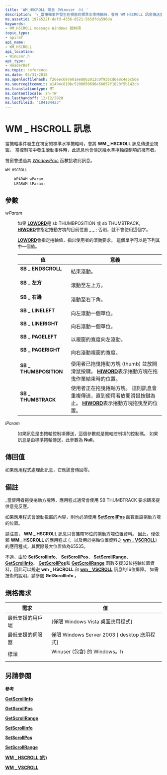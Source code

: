 ```yaml
---
title: 'WM_HSCROLL 訊息 (Winuser .h) '
description: '\_當捲軸事件發生在視窗的標準水準捲軸時，會將 WM HSCROLL 訊息傳送至視窗。'
ms.assetid: 197e522f-defd-4356-8521-5b5dfda596da
keywords:
- WM_HSCROLL message Windows 控制項
topic_type:
- apiref
api_name:
- WM_HSCROLL
api_location:
- Winuser.h
api_type:
- HeaderDef
ms.topic: reference
ms.date: 05/31/2018
ms.openlocfilehash: f26eec697e91ee8862912c0f93bcd6e8c4e5c56e
ms.sourcegitcommit: a1494c819bc5200050696e66057f1020f5b142cb
ms.translationtype: MT
ms.contentlocale: zh-TW
ms.lasthandoff: 12/12/2020
ms.locfileid: "104104423"
---
```

# <a name="wm_hscroll-message"></a>WM \_ HSCROLL 訊息

當捲軸事件發生在視窗的標準水準捲軸時，會將 **WM \_ HSCROLL** 訊息傳送至視窗。 當控制項中發生滾動事件時，此訊息也會傳送給水準捲軸控制項的擁有者。

視窗會透過其 [*WindowProc*](/previous-versions/windows/desktop/legacy/ms633573(v=vs.85)) 函數接收此訊息。


```C++
WM_HSCROLL

    WPARAM wParam
    LPARAM lParam; 
```



## <a name="parameters"></a>參數

<dl> <dt>

*wParam* 
</dt> <dd>

如果 [**LOWORD**](/previous-versions/windows/desktop/legacy/ms632659(v=vs.85))是 sb THUMBPOSITION 或 sb THUMBTRACK， [**HIWORD**](/previous-versions/windows/desktop/legacy/ms632657(v=vs.85))會指定捲動方塊的目前位置 \_ \_ ; 否則，就不會使用這個字。

[**LOWORD**](/previous-versions/windows/desktop/legacy/ms632659(v=vs.85))會指定捲軸值，指出使用者的滾動要求。 這個單字可以是下列其中一個值。



| 值                                                                                                                                                                  | 意義                                                                                                                                                                                                                   |
|------------------------------------------------------------------------------------------------------------------------------------------------------------------------|---------------------------------------------------------------------------------------------------------------------------------------------------------------------------------------------------------------------------|
| <span id="SB_ENDSCROLL"></span><span id="sb_endscroll"></span><dl> <dt>**SB \_ ENDSCROLL**</dt> </dl>             | 結束滾動。<br/>                                                                                                                                                                                                   |
| <span id="SB_LEFT"></span><span id="sb_left"></span><dl> <dt>**SB \_ 左方**</dt> </dl>                            | 滾動至左上方。<br/>                                                                                                                                                                                     |
| <span id="SB_RIGHT"></span><span id="sb_right"></span><dl> <dt>**SB \_ 右邊**</dt> </dl>                         | 滾動至右下角。<br/>                                                                                                                                                                                    |
| <span id="SB_LINELEFT"></span><span id="sb_lineleft"></span><dl> <dt>**SB \_ LINELEFT**</dt> </dl>                | 向左滾動一個單位。<br/>                                                                                                                                                                                      |
| <span id="SB_LINERIGHT"></span><span id="sb_lineright"></span><dl> <dt>**SB \_ LINERIGHT**</dt> </dl>             | 向右滾動一個單位。<br/>                                                                                                                                                                                     |
| <span id="SB_PAGELEFT"></span><span id="sb_pageleft"></span><dl> <dt>**SB \_ PAGELEFT**</dt> </dl>                | 以視窗的寬度向左滾動。<br/>                                                                                                                                                                       |
| <span id="SB_PAGERIGHT"></span><span id="sb_pageright"></span><dl> <dt>**SB \_ PAGERIGHT**</dt> </dl>             | 向右滾動視窗的寬度。<br/>                                                                                                                                                                      |
| <span id="SB_THUMBPOSITION"></span><span id="sb_thumbposition"></span><dl> <dt>**SB \_ THUMBPOSITION**</dt> </dl> | 使用者已拖曳捲動方塊 (thumb) 並放開滑鼠按鍵。 [**HIWORD**](/previous-versions/windows/desktop/legacy/ms632657(v=vs.85))表示捲動方塊在拖曳作業結束時的位置。<br/>                          |
| <span id="SB_THUMBTRACK"></span><span id="sb_thumbtrack"></span><dl> <dt>**SB \_ THUMBTRACK**</dt> </dl>          | 使用者正在拖曳捲軸方塊。 這則訊息會重複傳送，直到使用者放開滑鼠按鍵為止。 [**HIWORD**](/previous-versions/windows/desktop/legacy/ms632657(v=vs.85))表示捲動方塊拖曳至的位置。<br/> |



 

</dd> <dt>

*lParam* 
</dt> <dd>

如果訊息是由捲軸控制項傳送，這個參數就是捲軸控制項的控制碼。 如果訊息是由標準捲軸傳送，此參數為 **Null**。

</dd> </dl>

## <a name="return-value"></a>傳回值

如果應用程式處理此訊息，它應該會傳回零。

## <a name="remarks"></a>備註

\_當使用者拖曳捲動方塊時，應用程式通常會使用 SB THUMBTRACK 要求碼來提供意見反應。

如果應用程式會滾動視窗的內容，則也必須使用 [**SetScrollPos**](/windows/desktop/api/Winuser/nf-winuser-setscrollpos) 函數重設捲動方塊的位置。

請注意， **WM \_ HSCROLL** 訊息只會攜帶16位的捲動方塊位置資料。 因此，僅依賴 **WM \_ HSCROLL** 的應用程式 (，以及用於捲軸位置資料之 [**wm \_ VSCROLL**](wm-vscroll.md)) 的應用程式，其實際最大位置值為65535。

不過，由於 [**SetScrollInfo**](/windows/desktop/api/Winuser/nf-winuser-setscrollinfo)、 [**SetScrollPos**](/windows/desktop/api/Winuser/nf-winuser-setscrollpos)、 [**SetScrollRange**](/windows/desktop/api/Winuser/nf-winuser-setscrollrange)、 [**GetScrollInfo**](/windows/desktop/api/Winuser/nf-winuser-getscrollinfo)、 [**GetScrollPos**](/windows/desktop/api/Winuser/nf-winuser-getscrollpos)和 [**GetScrollRange**](/windows/desktop/api/Winuser/nf-winuser-getscrollrange) 函數支援32位捲軸位置資料，因此可以規避 **wm \_ HSCROLL** 和 [**wm \_ VSCROLL**](wm-vscroll.md) 訊息的16位屏障。 如需技術的說明，請參閱 **GetScrollInfo** 。

## <a name="requirements"></a>規格需求



| 需求 | 值 |
|-------------------------------------|----------------------------------------------------------------------------------------------------------|
| 最低支援的用戶端<br/> | \[僅限 Windows Vista 桌面應用程式\]<br/>                                                           |
| 最低支援的伺服器<br/> | 僅限 Windows Server 2003 \[ desktop 應用程式\]<br/>                                                     |
| 標頭<br/>                   | <dl> <dt>Winuser (包含) 的 Windows。h </dt> </dl> |



## <a name="see-also"></a>另請參閱

<dl> <dt>

**參考**
</dt> <dt>

[**GetScrollInfo**](/windows/desktop/api/Winuser/nf-winuser-getscrollinfo)
</dt> <dt>

[**GetScrollPos**](/windows/desktop/api/Winuser/nf-winuser-getscrollpos)
</dt> <dt>

[**GetScrollRange**](/windows/desktop/api/Winuser/nf-winuser-getscrollrange)
</dt> <dt>

[**SetScrollInfo**](/windows/desktop/api/Winuser/nf-winuser-setscrollinfo)
</dt> <dt>

[**SetScrollPos**](/windows/desktop/api/Winuser/nf-winuser-setscrollpos)
</dt> <dt>

[**SetScrollRange**](/windows/desktop/api/Winuser/nf-winuser-setscrollrange)
</dt> <dt>

[**WM \_ HSCROLL (的)**](wm-hscroll--trackbar-.md)
</dt> <dt>

[**WM \_ VSCROLL**](wm-vscroll.md)
</dt> </dl>

 

